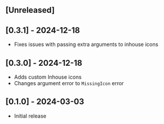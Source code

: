 ## [Unreleased]

## [0.3.1] - 2024-12-18

- Fixes issues with passing extra arguments to inhouse icons

## [0.3.0] - 2024-12-18

- Adds custom Inhouse icons
- Changes argument error to `MissingIcon` error

## [0.1.0] - 2024-03-03

- Initial release
